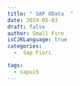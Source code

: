 ```yaml
---
title: " SAP OData  "
date: 2019-05-03
draft: false
author: Small Fire
isCJKLanguage: true
categories: 
  -  Sap Fiori

tags: 
  - sapui5
---
```

